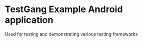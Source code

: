TestGang Example Android application
====================================

Used for testing and demonstrating various testing frameworks
